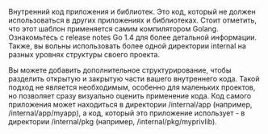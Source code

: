 Внутренний код приложения и библиотек. Это код, который не должен использоваться в других приложениях и библиотеках. Стоит отметить, что этот шаблон применяется самим компилятором Golang. Ознакомьтесь с release notes Go 1.4 для более детальной информации. Также, вы вольны использовать более одной директории internal на разных уровнях структуры своего проекта.

Вы можете добавить дополнительное структурирование, чтобы разделить открытую и закрытую части вашего внутреннего кода. Такой подход не является необходимым, особенно для маленьких проектов, но позволяет сразу визуально оценить применение кода. Код самого приложения может находиться в директории /internal/app (например, /internal/app/myapp), а код, который это приложение использует - в директории /internal/pkg (например, /internal/pkg/myprivlib).